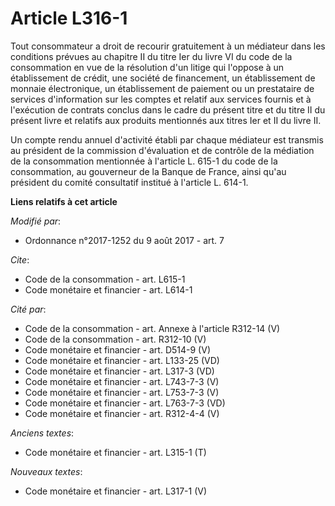 # Article L316-1

Tout consommateur a droit de recourir gratuitement à un médiateur dans les conditions prévues au chapitre II du titre Ier du
livre VI du code de la consommation en vue de la résolution d'un litige qui l'oppose à un établissement de crédit, une
société de financement, un établissement de monnaie électronique, un établissement de paiement ou un prestataire de services
d'information sur les comptes et relatif aux services fournis et à l'exécution de contrats conclus dans le cadre du présent
titre et du titre II du présent livre et relatifs aux produits mentionnés aux titres Ier et II du livre II.

Un compte rendu annuel d'activité établi par chaque médiateur est transmis au président de la commission d'évaluation et de
contrôle de la médiation de la consommation mentionnée à l'article L. 615-1 du code de la consommation, au gouverneur de la
Banque de France, ainsi qu'au président du comité consultatif institué à l'article L. 614-1.

**Liens relatifs à cet article**

_Modifié par_:

  - Ordonnance n°2017-1252 du 9 août 2017 - art. 7

_Cite_:

  - Code de la consommation - art. L615-1
  - Code monétaire et financier - art. L614-1

_Cité par_:

  - Code de la consommation - art. Annexe à l'article R312-14 (V)
  - Code de la consommation - art. R312-10 (V)
  - Code monétaire et financier - art. D514-9 (V)
  - Code monétaire et financier - art. L133-25 (VD)
  - Code monétaire et financier - art. L317-3 (VD)
  - Code monétaire et financier - art. L743-7-3 (V)
  - Code monétaire et financier - art. L753-7-3 (V)
  - Code monétaire et financier - art. L763-7-3 (VD)
  - Code monétaire et financier - art. R312-4-4 (V)

_Anciens textes_:

  - Code monétaire et financier - art. L315-1 (T)

_Nouveaux textes_:

  - Code monétaire et financier - art. L317-1 (V)
